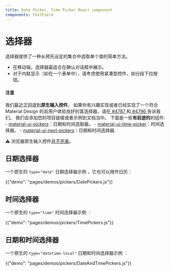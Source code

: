 ```yaml
---
title: Date Picker, Time Picker React component
components: TextField
---
```

# 选择器

<p class="description">选择器提供了一种从预先设定的集合中选取单个值的简单方法。</p>

- 在移动端，选择器最适合在确认对话框中展示。
- 对于内联显示（如在一个表单中），请考虑使用紧凑型控件，如分段下拉按钮。

#### 注意

我们最近正回退到**原生输入控件**。 如果你有兴趣实现或者已经实现了一个符合 Material Design 的且用户体验良好的富选择器，请在[ #4787 ](https://github.com/mui-org/material-ui/issues/4787)和[ #4796 ](https://github.com/mui-org/material-ui/issues/4796)告诉我们。 我们会添加您的项目链接或者示例到文档当中。 下面是一些**有前途的**的组件: - [material-ui-pickers](https://github.com/dmtrKovalenko/material-ui-pickers)：日期和时间选取器。 - [material-ui-time-picker](https://github.com/TeamWertarbyte/material-ui-time-picker)：时间选择器。 - [material-ui-next-pickers](https://github.com/chingyawhao/material-ui-next-pickers)：日期和时间选择器.

⚠️ 浏览器原生输入控件[并不完美](https://caniuse.com/#feat=input-datetime)。

## 日期选择器

一个原生的 `type="date"` 日期选择器示例 ，它也可以用作日历：

{{"demo": "pages/demos/pickers/DatePickers.js"}}

## 时间选择器

一个原生的 `type="time"` 时间选择器示例 ：

{{"demo": "pages/demos/pickers/TimePickers.js"}}

## 日期和时间选择器

一个原生的 `type="datetime-local"` 日期和时间选择器示例 ：

{{"demo": "pages/demos/pickers/DateAndTimePickers.js"}}
